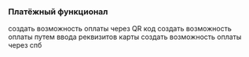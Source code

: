 ### Платёжный функционал

создать возможность оплаты через QR код
создать возможность оплаты путем ввода реквизитов карты
создать возможность оплаты через спб